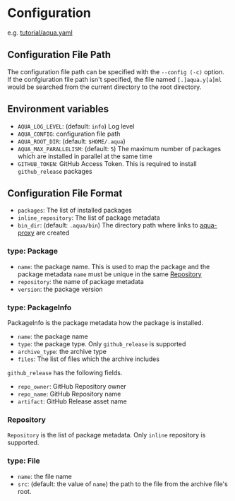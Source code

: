 # Configuration

e.g. [tutorial/aqua.yaml](../tutorial/aqua.yaml)

## Configuration File Path

The configuration file path can be specified with the `--config (-c)` option.
If the confgiuration file path isn't specified, the file named `[.]aqua.y[a]ml`  would be searched from the current directory to the root directory.

## Environment variables

* `AQUA_LOG_LEVEL`: (default: `info`) Log level
* `AQUA_CONFIG`: configuration file path
* `AQUA_ROOT_DIR`: (default: `$HOME/.aqua`)
* `AQUA_MAX_PARALLELISM`: (default: `5`) The maximum number of packages which are installed in parallel at the same time
* `GITHUB_TOKEN`: GitHub Access Token. This is required to install `github_release` packages

## Configuration File Format

* `packages`: The list of installed packages
* `inline_repository`: The list of package metadata
* `bin_dir`: (default: `.aqua/bin`) The directory path where links to [aqua-proxy](https://github.com/suzuki-shunsuke/aqua-proxy) are created

### type: Package

* `name`: the package name. This is used to map the package and the package metadata
  `name` must be unique in the same [Repository](#repository)
* `repository`: the name of package metadata
* `version`: the package version

### type: PackageInfo

PackageInfo is the package metadata how the package is installed.

* `name`: the package name
* `type`: the package type. Only `github_release` is supported
* `archive_type`: the archive type
* `files`: The list of files which the archive includes

`github_release` has the following fields.

* `repo_owner`: GitHub Repository owner
* `repo_name`: GitHub Repository name
* `artifact`: GitHub Release asset name

### Repository

`Repository` is the list of package metadata.
Only `inline` repository is supported.

### type: File

* `name`: the file name
* `src`: (default: the value of `name`) the path to the file from the archive file's root.
